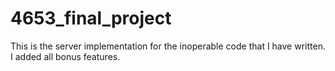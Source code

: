 # 4653_final_project

This is the server implementation for the inoperable code that I have written. I added all bonus features.

